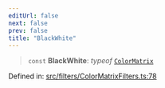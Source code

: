 ```yaml
---
editUrl: false
next: false
prev: false
title: "BlackWhite"
---
```


> `const` **BlackWhite**: *typeof* [`ColorMatrix`](/api/fabric/namespaces/filters/classes/colormatrix/)

Defined in: [src/filters/ColorMatrixFilters.ts:78](https://github.com/fabricjs/fabric.js/blob/8748628df7e9de00ba77413bfc3ad9e9fe9d4f30/src/filters/ColorMatrixFilters.ts#L78)
